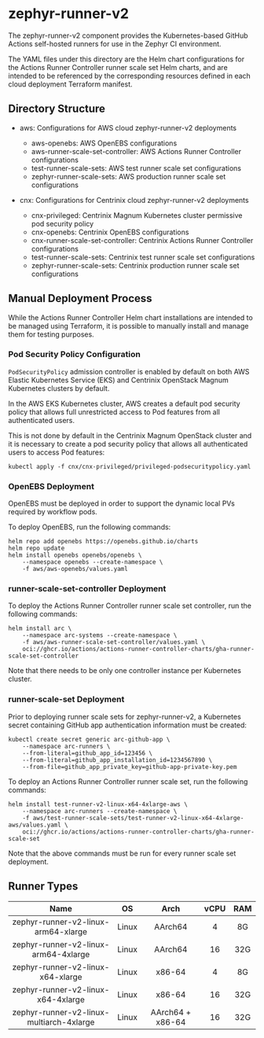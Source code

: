 # zephyr-runner-v2

The zephyr-runner-v2 component provides the Kubernetes-based GitHub Actions
self-hosted runners for use in the Zephyr CI environment.

The YAML files under this directory are the Helm chart configurations for the
Actions Runner Controller runner scale set Helm charts, and are intended to be
referenced by the corresponding resources defined in each cloud deployment
Terraform manifest.

## Directory Structure

* aws: Configurations for AWS cloud zephyr-runner-v2 deployments

    * aws-openebs: AWS OpenEBS configurations
    * aws-runner-scale-set-controller: AWS Actions Runner Controller
      configurations
    * test-runner-scale-sets: AWS test runner scale set configurations
    * zephyr-runner-scale-sets: AWS production runner scale set
      configurations

* cnx: Configurations for Centrinix cloud zephyr-runner-v2 deployments

    * cnx-privileged: Centrinix Magnum Kubernetes cluster permissive pod security policy
    * cnx-openebs: Centrinix OpenEBS configurations
    * cnx-runner-scale-set-controller: Centrinix Actions Runner Controller
      configurations
    * test-runner-scale-sets: Centrinix test runner scale set configurations
    * zephyr-runner-scale-sets: Centrinix production runner scale set
      configurations

## Manual Deployment Process

While the Actions Runner Controller Helm chart installations are intended to be
managed using Terraform, it is possible to manually install and manage them for
testing purposes.

### Pod Security Policy Configuration

`PodSecurityPolicy` admission controller is enabled by default on both AWS
Elastic Kubernetes Service (EKS) and Centrinix OpenStack Magnum Kubernetes
clusters by default.

In the AWS EKS Kubernetes cluster, AWS creates a default pod security policy
that allows full unrestricted access to Pod features from all authenticated
users.

This is not done by default in the Centrinix Magnum OpenStack cluster and it is
necessary to create a pod security policy that allows all authenticated users to
access Pod features:

```
kubectl apply -f cnx/cnx-privileged/privileged-podsecuritypolicy.yaml
```

### OpenEBS Deployment

OpenEBS must be deployed in order to support the dynamic local PVs required by
workflow pods.

To deploy OpenEBS, run the following commands:

```
helm repo add openebs https://openebs.github.io/charts
helm repo update
helm install openebs openebs/openebs \
    --namespace openebs --create-namespace \
    -f aws/aws-openebs/values.yaml
```

### runner-scale-set-controller Deployment

To deploy the Actions Runner Controller runner scale set controller, run the
following commands:

```
helm install arc \
    --namespace arc-systems --create-namespace \
    -f aws/aws-runner-scale-set-controller/values.yaml \
    oci://ghcr.io/actions/actions-runner-controller-charts/gha-runner-scale-set-controller
```

Note that there needs to be only one controller instance per Kubernetes cluster.

### runner-scale-set Deployment

Prior to deploying runner scale sets for zephyr-runner-v2, a Kubernetes secret
containing GitHub app authentication information must be created:

```
kubectl create secret generic arc-github-app \
    --namespace arc-runners \
    --from-literal=github_app_id=123456 \
    --from-literal=github_app_installation_id=1234567890 \
    --from-file=github_app_private_key=github-app-private-key.pem
```

To deploy an Actions Runner Controller runner scale set, run the following
commands:

```
helm install test-runner-v2-linux-x64-4xlarge-aws \
    --namespace arc-runners --create-namespace \
    -f aws/test-runner-scale-sets/test-runner-v2-linux-x64-4xlarge-aws/values.yaml \
    oci://ghcr.io/actions/actions-runner-controller-charts/gha-runner-scale-set
```

Note that the above commands must be run for every runner scale set deployment.

## Runner Types

| **Name** | **OS** | **Arch** | **vCPU** | **RAM** |
|:---:|:---:|:---:|:---:|:---:|
| zephyr-runner-v2-linux-arm64-xlarge | Linux | AArch64 | 4 | 8G |
| zephyr-runner-v2-linux-arm64-4xlarge | Linux | AArch64 | 16 | 32G |
| zephyr-runner-v2-linux-x64-xlarge | Linux | x86-64 | 4 | 8G |
| zephyr-runner-v2-linux-x64-4xlarge | Linux | x86-64 | 16 | 32G |
| zephyr-runner-v2-linux-multiarch-4xlarge | Linux | AArch64 + x86-64 | 16 | 32G |
